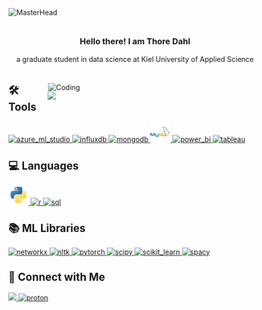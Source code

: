 ![MasterHead](https://github.com/thore-dahl/thore-dahl/assets/130995551/8ab2eebe-86f3-4422-a831-080befd0044e)
<h1></h1>
<h3 align="center">Hello there! I am Thore Dahl</h3>
<p align="center">a graduate student in data science at Kiel University of Applied Science</p>
<h1></h1>
<img align="right" alt="Coding" width="425" src="https://github.com/thore-dahl/thore-dahl/assets/130995551/a74425dd-f4a2-4e91-8dd6-97fdfa8984b2">
<a href="https://github.com/thore-dahl/Coursework">
  <img align="right" src="https://github-readme-stats.vercel.app/api/pin/?username=thore-dahl&repo=Coursework&title_color=ffffff&text_color=ffffff&icon_color=ffffff&bg_color=003140&border_color=003140&border_radius=0" style="width: 426px;"/>
</a>
<p align="left"> 
  <h2>🛠️ Tools</h2>
  <div style="display: inline-block;">
    <a href="https://studio.azureml.net/" target="_blank" rel="noreferrer">
      <img src="https://ms-toolsai.gallerycdn.vsassets.io/extensions/ms-toolsai/vscode-ai/0.38.0/1698279099280/Microsoft.VisualStudio.Services.Icons.Default" alt="azure_ml_studio" height="40"/>
    </a> 
    <a href="https://www.influxdata.com/" target="_blank" rel="noreferrer"> 
      <img src="https://www.vectorlogo.zone/logos/influxdata/influxdata-icon.svg" alt="influxdb" height="40"/>  
    </a> 
    <a href="https://www.mongodb.com/de-de" target="_blank" rel="noreferrer"> 
      <img src="https://www.vectorlogo.zone/logos/mongodb/mongodb-icon.svg" alt="mongodb" height="40"/> 
    </a>
    <a href="https://www.mysql.com/" target="_blank" rel="noreferrer"> 
      <img src="https://raw.githubusercontent.com/devicons/devicon/master/icons/mysql/mysql-original-wordmark.svg" alt="mysql" height="40"/> 
    </a>
    <a href="https://powerbi.microsoft.com/de-de/" target="_blank" rel="noreferrer"> 
      <img src="https://upload.vectorlogo.zone/logos/microsoft_powerbi/images/985205ac-fb3d-4c80-97f4-7bc0fec8c67d.svg" alt="power_bi" height="40"/> 
    </a>
    <a href="https://www.tableau.com/de-de" target="_blank" rel="noreferrer"> 
      <img src="https://raw.githubusercontent.com/gilbarbara/logos/main/logos/tableau-icon.svg" alt="tableau" height="40"/> 
    </a>
  </div>
</p>
<p align="left"> 
  <h2>💻 Languages</h2>
  <div style="display: inline-block;">
    <a href="https://www.python.org" target="_blank" rel="noreferrer"> 
      <img src="https://raw.githubusercontent.com/devicons/devicon/master/icons/python/python-original.svg" alt="python" height="40"/> 
    </a>
    <a href="https://www.r-project.org" target="_blank" rel="noreferrer"> 
      <img src="https://www.vectorlogo.zone/logos/r-project/r-project-official.svg" alt="r" height="40"/> 
    </a>
    <a href="https://en.wikipedia.org/wiki/SQL" target="_blank" rel="noreferrer"> 
      <img src="https://www.svgrepo.com/show/331760/sql-database-generic.svg" alt="sql" height="40"/> 
    </a>
  </div>
</p>
<p align="left"> 
  <h2>📚 ML Libraries</h2>
  <div style="display: inline-block;">
    <a href="https://networkx.org/" target="_blank" rel="noreferrer"> 
      <img src="https://avatars.githubusercontent.com/u/388785?s=200&v=4" alt="networkx" height="40"/> 
    </a>
    <a href="https://www.nltk.org" target="_blank" rel="noreferrer"> 
      <img src="https://camo.githubusercontent.com/5e9b376c4bac39a9922df91f37b49779b3dbda300453d27d6a66e895fc036675/68747470733a2f2f676c6f62616c2d75706c6f6164732e776562666c6f772e636f6d2f3564336563333531623165626134333332643231333030342f3565633634356363643064356666336461333365633732365f707974686f6e5f6e6c746b2e706e67" alt="nltk" height="40"/> 
    </a>
    <a href="https://pytorch.org/" target="_blank" rel="noreferrer"> 
      <img src="https://www.vectorlogo.zone/logos/pytorch/pytorch-icon.svg" alt="pytorch" height="40"/> 
    </a>
    <a href="https://scipy.org" target="_blank" rel="noreferrer"> 
      <img src="https://raw.githubusercontent.com/valohai/ml-logos/d8dfb916e50a93a41f3b1ed2ca7bd3dbc77030a2/scipy.svg" alt="scipy" height="40"/> 
    </a>
    <a href="https://scikit-learn.org/" target="_blank" rel="noreferrer"> 
      <img src="https://upload.wikimedia.org/wikipedia/commons/0/05/Scikit_learn_logo_small.svg" alt="scikit_learn" height="40"/> 
    </a>
    <a href="https://spacy.io/" target="_blank" rel="noreferrer"> 
      <img src="https://upload.wikimedia.org/wikipedia/commons/thumb/8/88/SpaCy_logo.svg/1280px-SpaCy_logo.svg.png" alt="spacy" height="20"/> 
    </a>
  </div>
</p>
<p align="left"> 
  <h2>💫 Connect with Me</h2>
  <div style="display: inline-block;">
    <a href="https://linkedin.com/in/thore-dahl" target="_blank">
      <img src="https://raw.githubusercontent.com/uditkumar489/Icon-pack/44e9bfd92c879c063dadb83851aef6b347ea0ce8/Social%20media/Die%20cut%20-%20transparent/svg/027-linkedin.svg" height="40"/>
    </a>
    <a href="mailto:thore.dahl@protonmail.com" target="_blank">
      <img src="https://www.svgrepo.com/show/424914/proton-logo-privacy.svg" alt="proton" height="40"/>
    </a>
  </div>
</p>
